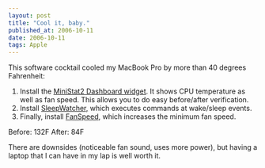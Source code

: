 ```yaml
---
layout: post
title: "Cool it, baby."
published_at: 2006-10-11
date: 2006-10-11
tags: Apple
---
```


This software cocktail cooled my MacBook Pro by more than 40 degrees Fahrenheit:

1.  Install the [MiniStat2 Dashboard widget](http://shockwidgets.com/ministat2update1.8.htm). It shows CPU temperature as well as fan speed. This allows you to do easy before/after verification.
2.  Install [SleepWatcher,](http://www.bernhard-baehr.de/) which executes commands at wake/sleep events.
3.  Finally, install [FanSpeed](http://members.optusnet.com.au/a1291762/2006/10/changing-fan-speed-to-beat-heat.html), which increases the minimum fan speed.

Before: 132F
After: 84F

There are downsides (noticeable fan sound, uses more power), but having a laptop that I can have in my lap is well worth it.